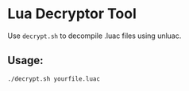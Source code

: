 # Lua Decryptor Tool

Use `decrypt.sh` to decompile .luac files using unluac.

## Usage:
```
./decrypt.sh yourfile.luac
```